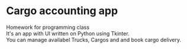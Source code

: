 # Сargo accounting app
Homework for programming class  
It's an app with UI written on Python using Tkinter.  
You can manage availabel Trucks, Cargos and and book cargo delivery.
